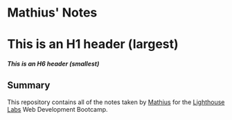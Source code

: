# Mathius' Notes
# This is an H1 header (largest)
##### This is an H6 header (smallest)

## Summary

This repository contains all of the notes taken by [Mathius](https://github.com/DevAchievem) for the [Lighthouse Labs](https://www.lighthouselabs.ca/) Web Development Bootcamp.
